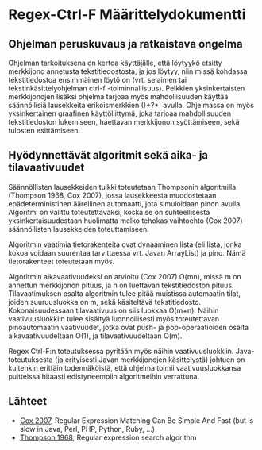 # Regex-Ctrl-F Määrittelydokumentti

## Ohjelman peruskuvaus ja ratkaistava ongelma

Ohjelman tarkoituksena on kertoa käyttäjälle, että löytyykö etsitty merkkijono annetusta tekstitiedostosta, ja jos löytyy, niin missä kohdassa tekstitiedostoa ensimmäinen löytö on (vrt. selaimen tai tekstinkäsittelyohjelman ctrl-f -toiminnallisuus). Pelkkien yksinkertaisten merkkijonojen lisäksi ohjelma tarjoaa myös mahdollisuuden käyttää säännöllisiä lausekkeita erikoismerkkien ()+?*| avulla. Ohjelmassa on myös yksinkertainen graafinen käyttöliittymä, joka tarjoaa mahdollisuuden tekstitiedoston lukemiseen, haettavan merkkijonon syöttämiseen, sekä tulosten esittämiseen.

## Hyödynnettävät algoritmit sekä aika- ja tilavaativuudet

Säännöllisten lausekkeiden tulkki toteutetaan Thompsonin algoritmilla (Thompson 1968, Cox 2007), jossa lausekkeesta muodostetaan epädeterministinen äärellinen automaatti, jota simuloidaan pinon avulla. Algoritmi on valittu toteutettavaksi, koska se on suhteellisesta yksinkertaisuudestaan huolimatta melko tehokas vaihtoehto (Cox 2007) säännöllisten lausekkeiden toteuttamiseen.

Algoritmin vaatimia tietorakenteita ovat dynaaminen lista (eli lista, jonka kokoa voidaan suurentaa tarvittaessa vrt. Javan ArrayList) ja pino. Nämä tietorakenteet toteutetaan myös.

Algoritmin aikavaativuudeksi on arvioitu (Cox 2007) O(mn), missä m on annettun merkkijonon pituus, ja n on luettavan tekstitiedoston pituus. Tilavaatimuksen osalta algoritmin tulee pitää muistissa automaatin tilat, joiden suuruusluokka on m, sekä käsiteltävä tekstitiedosto. Kokonaisuudessaan tilavaativuus on siis luokkaa O(m+n). Näihin vaativuusluokkiin tulee sisältyä luonnollisesti myös toteutettavan pinoautomaatin vaativuudet, jotka ovat push- ja pop-operaatioiden osalta aikavaativuudeltaan O(1), ja tilavaativuudeltaan O(m).

Regex Ctrl-F:n toteutuksessa pyritään myös näihin vaativuusluokkiin. Java-toteutuksesta (ja erityisesti Javan merkkijonojen käsittelystä) johtuen on kuitenkin erittäin todennäköistä, että ohjelma toimii vaativuusluokkansa  puitteissa hitaasti edistyneempiin algoritmeihin verrattuna.

## Lähteet
* [Cox 2007](https://swtch.com/~rsc/regexp/regexp1.html), Regular Expression Matching Can Be Simple And Fast 
(but is slow in Java, Perl, PHP, Python, Ruby, ...)
* [Thompson 1968](http://doi.acm.org/10.1145/363347.363387), Regular expression search algorithm
